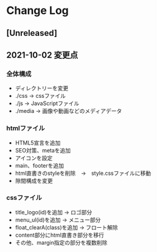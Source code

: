 # Change Log

## [Unreleased]

## 2021-10-02 変更点
### 全体構成
- ディレクトリーを変更
- ./css → cssファイル
- ./js → JavaScriptファイル
- ./media → 画像や動画などのメディアデータ

### htmlファイル
- HTML5宣言を追加
- SEO対策、metaを追加
- アイコンを設定
- main、footerを追加
- html直書きのstyleを削除　→　style.cssファイルに移動
- 隙間構成を変更

### cssファイル
- title_logo(id)を追加 → ロゴ部分
- menu_ul(id)を追加 → メニュー部分
- float_clearA(class)を追加 → フロート解除
- content部分にhtml直書き部分を移行
- その他、margin指定の部分を複数削除